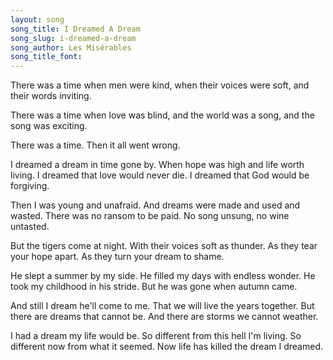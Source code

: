 ```yaml
---
layout: song
song_title: I Dreamed A Dream
song_slug: i-dreamed-a-dream
song_author: Les Misérables
song_title_font: 
---
```


There was a time when men were kind, when their voices were soft, and their words inviting.

There was a time when love was blind, and the world was a song, and the song was exciting.

There was a time. Then it all went wrong.

<p class="chorus">
  I dreamed a dream in time gone by.
  When hope was high and life worth living.
  I dreamed that love would never die.
  I dreamed that God would be forgiving.
</p>

<p class="chorus">
  Then I was young and unafraid.
  And dreams were made and used and wasted.
  There was no ransom to be paid.
  No song unsung, no wine untasted.
</p>

<p class="bridge">
  But the tigers come at night.
  With their voices soft as thunder.
  As they tear your hope apart.
  As they turn your dream to shame.
</p>

<p class="chorus">
  He slept a summer by my side.
  He filled my days with endless wonder.
  He took my childhood in his stride.
  But he was gone when autumn came.
</p>

<p class="chorus">
  And still I dream he'll come to me.
  That we will live the years together.
  But there are dreams that cannot be.
  And there are storms we cannot weather.
</p>

<p class="chorus">
  I had a dream my life would be.
  So different from this hell I'm living.
  So different now from what it seemed.
  Now life has killed the dream I dreamed.
</p>